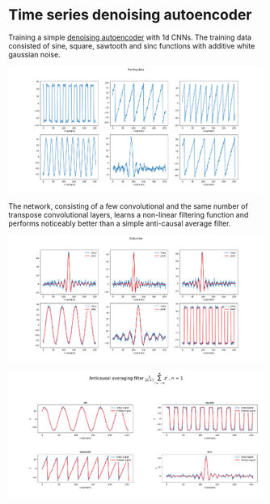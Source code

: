 # Time series denoising autoencoder

Training a simple [denoising autoencoder](https://en.wikipedia.org/wiki/Autoencoder) with 1d CNNs.
The training data consisted of sine, square, sawtooth and sinc functions with additive white gaussian noise.

<p align="center">
  <img src="images/training_data.png"/>
</p>

The network, consisting of a few convolutional and the same number of transpose convolutional layers,
learns a non-linear filtering function and performs noticeably better than a simple anti-causal average filter.

<p align="center">
  <img src="images/evaluation_results.png"/>
</p>


<p align="center">
  <img src="images/anticausal_average.png"/>
</p>